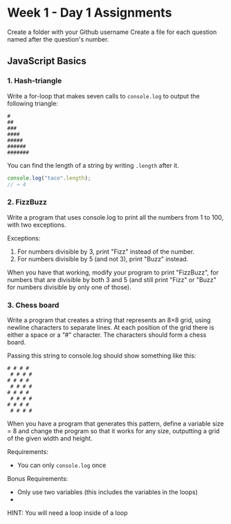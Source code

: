# Week 1 - Day 1 Assignments

Create a folder with your Github username
Create a file for each question named after the question's number.

## JavaScript Basics

### 1. Hash-triangle
Write a for-loop that makes seven calls to `console.log` to output the following triangle:

```
#
##
###
####
#####
######
#######
```

You can find the length of a string by writing `.length` after it.

```javascript
console.log("taco".length);
// → 4
```

### 2. FizzBuzz
Write a program that uses console.log to print all the numbers from 1 to 100, with two exceptions.

Exceptions:
  1. For numbers divisible by 3, print "Fizz" instead of the number.
  2. For numbers divisible by 5 (and not 3), print "Buzz" instead.

When you have that working, modify your program to print "FizzBuzz", for numbers that are divisible by both 3 and 5 (and still print "Fizz" or "Buzz" for numbers divisible by only one of those).

### 3. Chess board

Write a program that creates a string that represents an 8×8 grid, using newline characters to separate lines. At each position of the grid there is either a space or a “#” character. The characters should form a chess board.

Passing this string to console.log should show something like this:

```
# # # #
 # # # #
# # # #
 # # # #
# # # #
 # # # #
# # # #
 # # # #
```

When you have a program that generates this pattern, define a variable size = 8 and change the program so that it works for any size, outputting a grid of the given width and height.

Requirements:
- You can only `console.log` once

Bonus Requirements:
- Only use two variables (this includes the variables in the loops)
-

HINT: You will need a loop inside of a loop
